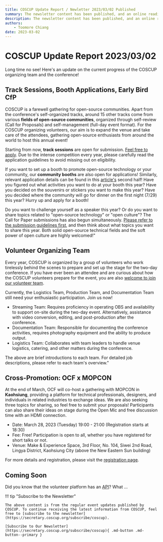 ```yaml
---
title: COSCUP Update Report / Newletter 2023/03/02 Published
summary: The newsletter content has been published, and an online reading version.
description: The newsletter content has been published, and an online reading version.
authors:
    - Toomore Chiang
date: 2023-03-02
---
```


# COSCUP Update Report 2023/03/02

Long time no see! Here's an update on the current progress of the COSCUP organizing team and the conference!

## Track Sessions, Booth Applications, Early Bird CfP

COSCUP is a farewell gathering for open-source communities. Apart from the conference's self-organized tracks, around 15 other tracks come from various **fields of open-source communities**, organized through self-review (Call for Proposals) and self-management (full-day event format). For the COSCUP organizing volunteers, our aim is to expand the venue and take care of the attendees, gathering open-source enthusiasts from around the world to host this annual event!

Starting from now, **track sessions** are open for submission. [Feel free to apply](https://blog.coscup.org/2023/02/coscup-2023-call-for-participation-now.html). Due to the intense competition every year, please carefully read the application guidelines to avoid missing out on eligibility.

If you want to set up a booth to promote open-source technology or your community, our **community booths** are also open for applications! Similarly, relevant application details can be found in this [article's](https://blog.coscup.org/2023/02/coscup-2023-call-for-participation-now.html) second half! Have you figured out what activities you want to do at your booth this year? Have you decided on the souvenirs or stickers you want to make this year? Have you decided where the community will go for dinner on the first night (7/29) this year? Hurry up and apply for a booth!

Do you want to challenge yourself as a speaker this year? Or do you want to share topics related to "open-source technology" or "open culture"? The Call for Paper submissions has also begun simultaneously. [Please refer to the submission guidelines first](https://blog.coscup.org/2023/02/coscup-2023-early-bird-call-for-paper.html), and then think about what topics you want to share this year. Both solid open-source technical fields and the soft power of open culture are highly welcomed!"

## Volunteer Organizing Team

Every year, COSCUP is organized by a group of volunteers who work tirelessly behind the scenes to prepare and set up the stage for the two-day conference. If you have ever been an attendee and are curious about how the COSCUP volunteers prepare for the event, you are also [welcome to join our volunteer team](https://volunteer.coscup.org/).

Currently, the Logistics Team, Production Team, and Documentation Team still need your enthusiastic participation. Join us now!

- Streaming Team: Requires proficiency in operating OBS and availability to support on-site during the two-day event. Alternatively, assistance with video conversion, editing, and post-production after the conference.
- Documentation Team: Responsible for documenting the conference activities, requires photography equipment and the ability to produce output.
- Logistics Team: Collaborates with team leaders to handle venue logistics, catering, and other matters during the conference.

The above are brief introductions to each team. For detailed job descriptions, please refer to each team's overview."

## Cross-Promotion: OCF x MOPCON

At the end of March, OCF will co-host a gathering with MOPCON in **Kaohsiung**, providing a platform for technical professionals, designers, and individuals in related industries to exchange ideas. We are also seeking three topics for sharing, so feel free to submit your proposals! Participants can also share their ideas on stage during the Open Mic and free discussion time with an HDMI connection.

- Date: March 28, 2023 (Tuesday) 19:00 - 21:00 (Registration starts at 18:30)
- Fee: Free! Participation is open to all, whether you have registered for short talks or not.
- Venue: Make & Experience Space, 3rd Floor, No. 104, Siwei 2nd Road, Lingya District, Kaohsiung City (above the New Eastern Sun building)

For more details and registration, please visit the [registration page](https://ocftw.kktix.cc/events/khspringparty).

## Coming Soon

Did you know that the volunteer platform has an [API](https://volunteer.coscup.org/api/docs)? What ...

!!! tip "Subscribe to the Newsletter"

    The above content is from the regular event updates published by COSCUP. To continue receiving the latest information from COSCUP, feel free to [subscribe to the newsletter](https://secretary.coscup.org/subscribe/coscup).

    [Subscribe to Our Newsletter](https://secretary.coscup.org/subscribe/coscup){ .md-button .md-button--primary }
